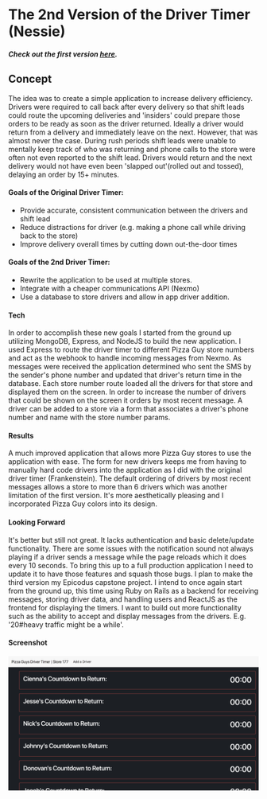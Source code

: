# The 2nd Version of the Driver Timer (Nessie)
##### Check out the first version [here](https://github.com/CodingTea17/driver-timer-v1-php "Frankenstein").

## Concept

The idea was to create a simple application to increase delivery efficiency. Drivers were required to call back after every delivery so that shift leads could route the upcoming deliveries and 'insiders' could prepare those orders to be ready as soon as the driver returned. Ideally a driver would return from a delivery and immediately leave on the next. However, that was almost never the case. During rush periods shift leads were unable to mentally keep track of who was returning and phone calls to the store were often not even reported to the shift lead. Drivers would return and the next delivery would not have even been 'slapped out'(rolled out and tossed), delaying an order by 15+ minutes.

#### Goals of the Original Driver Timer:

* Provide accurate, consistent communication between the drivers and shift lead
* Reduce distractions for driver (e.g. making a phone call while driving back to the store)
* Improve delivery overall times by cutting down out-the-door times

#### Goals of the 2nd Driver Timer:

* Rewrite the application to be used at multiple stores.
* Integrate with a cheaper communications API (Nexmo)
* Use a database to store drivers and allow in app driver addition.

#### Tech

In order to accomplish these new goals I started from the ground up utilizing MongoDB, Express, and NodeJS to build the new application. I used Express to route the driver timer to different Pizza Guy store numbers and act as the webhook to handle incoming messages from Nexmo. As messages were received the application determined who sent the SMS by the sender's phone number and updated that driver's return time in the database. Each store number route loaded all the drivers for that store and displayed them on the screen. In order to increase the number of drivers that could be shown on the screen it orders by most recent message. A driver can be added to a store via a form that associates a driver's phone number and name with the store number params.

#### Results

A much improved application that allows more Pizza Guy stores to use the application with ease. The form for new drivers keeps me from having to manually hard code drivers into the application as I did with the original driver timer (Frankenstein). The default ordering of drivers by most recent messages allows a store to more than 6 drivers which was another limitation of the first version. It's more aesthetically pleasing and I incorporated Pizza Guy colors into its design.

#### Looking Forward

It's better but still not great. It lacks authentication and basic delete/update functionality. There are some issues with the notification sound not always playing if a driver sends a message while the page reloads which it does every 10 seconds. To bring this up to a full production application I need to update it to have those features and squash those bugs. I plan to make the third version my Epicodus capstone project. I intend to once again start from the ground up, this time using Ruby on Rails as a backend for receiving messages, storing driver data, and handling users and ReactJS as the frontend for displaying the timers. I want to build out more functionality such as the ability to accept and display messages from the drivers. E.g. '20#heavy traffic might be a while'.


#### Screenshot
![2nd Gen Driver Timer](./the_app_2.png "The 2nd Driver Timer")
